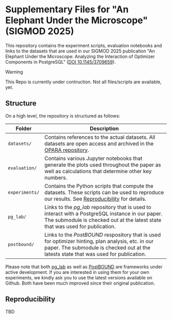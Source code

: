 # Supplementary Files for "An Elephant Under the Microscope" (SIGMOD 2025)

This repository contains the experiment scripts, evaluation notebooks and links to the datasets that are used in our
SIGMOD 2025 publication "An Elephant Under the Microscope: Analyzing the Interaction of Optimizer Components in PostgreSQL"
([DOI 10.1145/3709659](https://doi.org/10.1145/3709659)).

> [!warning]
> This Repo is currently under contruction. Not all files/scripts are available, yet.

## Structure

On a high level, the repository is structured as follows:

| Folder | Description |
| ------ | ----------- |
| `datasets/` | Contains references to the actual datasets. All datasets are open access and archived in the [OPARA repository](https://opara.zih.tu-dresden.de/items/caf1add1-a309-4956-8291-9f3d9cb932dc). |
| `evaluation/` | Contains various Jupyter notebooks that generate the plots used throughout the paper as well as calculations that determine other key numbers. |
| `experiments/` | Contains the Python scripts that compute the datasets. These scripts can be used to reproduce our results. See [Reproducibility](#reproducibility) for details. |
| `pg_lab/` | Links to the *pg_lab* repository that is used to interact with a PostgreSQL instance in our paper. The submodule is checked out at the latest state that was used for publication.
| `postbound/` | Links to the *PostBOUND* respository that is used for optimizer hinting, plan analysis, etc. in our paper. The submodule is checked out at the latests state that was used for publication. |

Please note that both [pg_lab](https://github.com/rbergm/pg_lab) as well as [PostBOUND](https://github.com/rbergm/PostBOUND)
are frameworks under active development. If you are interested in using them for your own experiments, we kindly ask you to use
the latest versions available on Github. Both have been much improved since their original publication.

## Reproducibility

TBD
